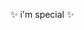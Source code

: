 ✨ i'm special ✨

<!---
biryukie/biryukie is a ✨ special ✨ repository because its `README.md` (this file) appears on your GitHub profile.
You can click the Preview link to take a look at your changes.
--->
